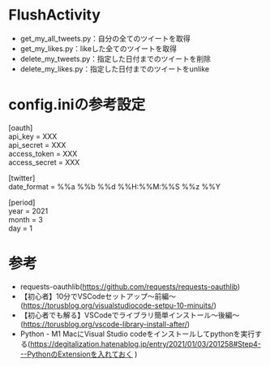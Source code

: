 # FlushActivity
- get_my_all_tweets.py：自分の全てのツイートを取得
- get_my_likes.py：likeした全てのツイートを取得
- delete_my_tweets.py：指定した日付までのツイートを削除
- delete_my_likes.py：指定した日付までのツイートをunlike

# config.iniの参考設定
[oauth]  
api_key = XXX  
api_secret = XXX  
access_token = XXX  
access_secret = XXX  

[twitter]  
date_format = %%a %%b %%d %%H:%%M:%%S %%z %%Y  

[period]  
year = 2021  
month = 3  
day = 1  

# 参考
- requests-oauthlib(https://github.com/requests/requests-oauthlib)
- 【初心者】10分でVSCodeセットアップ〜前編〜(https://torusblog.org/visualstudiocode-setpu-10-minuits/)
- 【初心者でも解る】VSCodeでライブラリ簡単インストール〜後編〜(https://torusblog.org/vscode-library-install-after/)
- Python - M1 MacにVisual Studio codeをインストールしてpythonを実行する(https://degitalization.hatenablog.jp/entry/2021/01/03/201258#Step4---PythonのExtensionを入れておく  )
